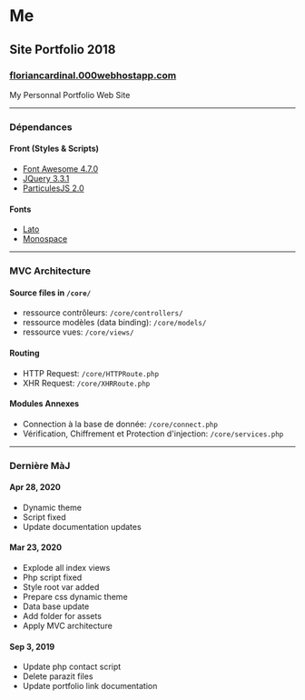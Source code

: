 # Me

## Site Portfolio 2018

### [floriancardinal.000webhostapp.com](https://floriancardinal.000webhostapp.com/)

My Personnal Portfolio Web Site

---

### Dépendances

#### Front (Styles & Scripts)
* [Font Awesome 4.7.0](https://fontawesome.com/how-to-use/on-the-web/referencing-icons/basic-use)
* [JQuery 3.3.1](https://api.jquery.com/)
* [ParticulesJS 2.0](https://github.com/VincentGarreau/particles.js/)

#### Fonts
* [Lato](http://www.latofonts.com/lato-free-fonts/)
* [Monospace](https://fontmeme.com/polices/police-monospace/)

---

### MVC Architecture

#### Source files in `/core/`
* ressource contrôleurs: `/core/controllers/`
* ressource modèles (data binding): `/core/models/`
* ressource vues: `/core/views/`

#### Routing
* HTTP Request: `/core/HTTPRoute.php`
* XHR Request: `/core/XHRRoute.php`

#### Modules Annexes
* Connection à la base de donnée: `/core/connect.php`
* Vérification, Chiffrement et Protection d'injection: `/core/services.php`

---

### Dernière MàJ

#### Apr 28, 2020
* Dynamic theme
* Script fixed
* Update documentation updates

#### Mar 23, 2020
* Explode all index views
* Php script fixed
* Style root var added
* Prepare css dynamic theme
* Data base update
* Add folder for assets
* Apply MVC architecture

#### Sep 3, 2019
* Update php contact script
* Delete parazit files
* Update portfolio link documentation

